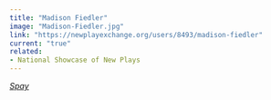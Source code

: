 ```yaml
---
title: "Madison Fiedler"
image: "Madison-Fiedler.jpg"
link: "https://newplayexchange.org/users/8493/madison-fiedler"
current: "true"
related:
- National Showcase of New Plays
---
```


<a href="https://newplayexchange.org/plays/493993/spay" target="_blank" rel="nofollow">*Spay*</a>

